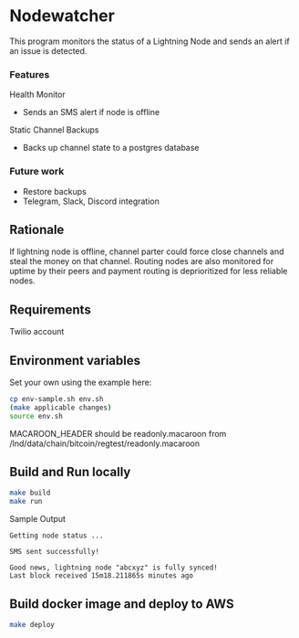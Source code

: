 
# Nodewatcher

This program monitors the status of a Lightning Node and sends an alert if an issue is detected.

### Features
Health Monitor
- Sends an SMS alert if node is offline

Static Channel Backups
- Backs up channel state to a postgres database

### Future work
- Restore backups
- Telegram, Slack, Discord integration

## Rationale

If lightning node is offline, channel parter could force close channels and steal the money on that channel.  Routing nodes are also monitored for uptime by their peers and payment routing is deprioritized for less reliable nodes.

## Requirements

Twilio account

## Environment variables

Set your own using the example here:

```bash
cp env-sample.sh env.sh
(make applicable changes)
source env.sh
```

MACAROON_HEADER should be readonly.macaroon from
/lnd/data/chain/bitcoin/regtest/readonly.macaroon

## Build and Run locally

```bash
make build
make run
```

Sample Output

```
Getting node status ...

SMS sent successfully!

Good news, lightning node "abcxyz" is fully synced!
Last block received 15m18.211865s minutes ago
```

## Build docker image and deploy to AWS

```bash
make deploy
```